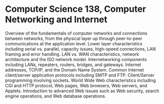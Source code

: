 # Computer Science 138, Computer Networking and Internet

Overview of the fundamentals of computer networks and connections between networks, from the physical layer up through peer-to-peer communications at the application level. Lower layer characteristics including serial vs. parallel, capacity issues, high-speed connections, LAN framing and error handling. LAN vs. WAN characteristics, network architecture and the ISO network model. Internetworking components including LANs, repeaters, routers, bridges, and gateways. Internet addresses, TCP/IP, and the Domain Name System. Common Internet client/server application protocols including SMTP and FTP. Client/Server programming involving sockets. World Wide Web characteristics including CGI and HTTP protocol, Web pages, Web browsers, Web servers, and Applets. Introduction to advanced Web issues such as Web security, search engine operations, and Web database operations.
